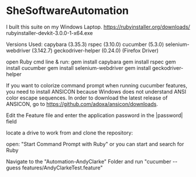 # SheSoftwareAutomation
I built this suite on my Windows Laptop.
https://rubyinstaller.org/downloads/
rubyinstaller-devkit-3.0.0-1-x64.exe

Versions Used:
capybara (3.35.3)
rspec (3.10.0)
cucumber (5.3.0)
selenium-webdriver (3.142.7)
geckodriver-helper (0.24.0) (Firefox Driver)

open Ruby cmd line & run:
gem install capybara 
gem install rspec 
gem install cucumber 
gem install selenium-webdriver
gem install geckodriver-helper

If you want to colorize command prompt when running cucumber features, you need to install ANSICON because Windows does not understand ANSI color 
escape sequences. In order to download the latest release of ANSICON, go to https://github.com/adoxa/ansicon/downloads.


Edit the Feature file and enter the application password in the |password|  field

locate a drive to work from and clone the repository:


open: "Start Command Prompt with Ruby" or you can start and search for Ruby



Navigate to the "Automation-AndyClarke" Folder and run "cucumber --guess features/AndyClarkeTest.feature"



















